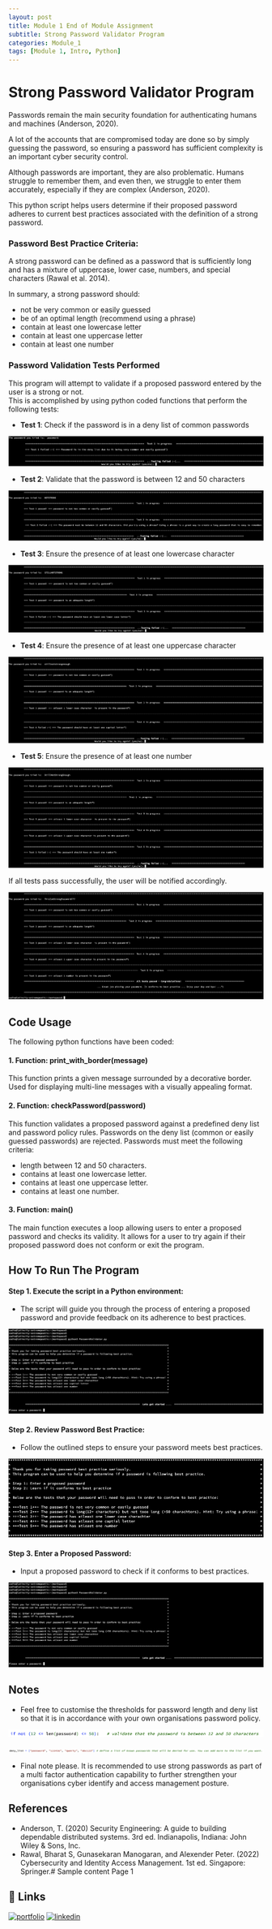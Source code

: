 ```yaml
---
layout: post
title: Module 1 End of Module Assignment
subtitle: Strong Password Validator Program 
categories: Module_1
tags: [Module 1, Intro, Python]
---
```


# Strong Password Validator Program

Passwords remain the main security foundation for authenticating humans and machines (Anderson, 2020). 

A lot of the accounts that are compromised today are done so by simply guessing the password, so ensuring a password has sufficient complexity is an important cyber security control. 
 
Although passwords are important, they are also problematic. Humans struggle to remember them, and even then, we struggle to enter them accurately, especially if they are complex (Anderson, 2020).  

This python script helps users determine if their proposed password adheres to current best practices associated with the definition of a strong password. 

### Password Best Practice Criteria:

A strong password can be defined as a password that is sufficiently long and has a mixture of uppercase, lower case, numbers, and special characters (Rawal et al. 2014).

In summary, a strong password should:
 - not be very common or easily guessed
 - be of an optimal length (recommend using a phrase)
 - contain at least one lowercase letter
 - contain at least one uppercase letter
 - contain at least one number

### Password Validation Tests Performed

This program will attempt to validate if a proposed password entered by the user is a strong or not.  
This is accomplished by using python coded functions that perform the following tests:

- **Test 1**: Check if the password is in a deny list of common passwords

![Example Test 1 Failure](/Modules/1/img/Test1.png)

- **Test 2**: Validate that the password is between 12 and 50 characters

![Example Test 2 Failure](/Modules/1/img/Test2.png)

- **Test 3**: Ensure the presence of at least one lowercase character

![Example Test 3 Failure](/Modules/1/img/Test3.png)

- **Test 4**: Ensure the presence of at least one uppercase character

![Example Test 4 Failure](/Modules/1/img/Test4.png)

- **Test 5**: Ensure the presence of at least one number

![Example Test 5 Failure](/Modules/1/img/Test5.png)

If all tests pass successfully, the user will be notified accordingly.

![Example of all tests passing successfully](/Modules/1/img/AllTestsPassed.png)

## Code Usage

The following python functions have been coded:

#### 1. Function: print_with_border(message)
This function prints a given message surrounded by a decorative border.
Used for displaying multi-line messages with a visually appealing format.

#### 2. Function: checkPassword(password)
This function validates a proposed password against a predefined deny list and password policy rules.
Passwords on the deny list (common or easily guessed passwords) are rejected.
Passwords must meet the following criteria:

 - length between 12 and 50 characters.
 - contains at least one lowercase letter.
 - contains at least one uppercase letter.
 - contains at least one number.

#### 3. Function: main()
The main function executes a loop allowing users to enter a proposed password and checks its validity. It allows for a user to try again if their proposed password does not conform or exit the program.

## How To Run The Program
#### Step 1. Execute the script in a Python environment:
 - The script will guide you through the process of entering a proposed password and provide feedback on its adherence to best practices.

 ![Example program execution](/Modules/1/img/GetStarted.png)

#### Step 2. Review Password Best Practice:
 - Follow the outlined steps to ensure your password meets best practices.

 ![Example best practice guidance](/Modules/1/img/StrongPasswordGuideance.png)

#### Step 3. Enter a Proposed Password:
 - Input a proposed password to check if it conforms to best practices.

 ![Example entering proposed password](/Modules/1/img/GetStarted.png)

## Notes

 - Feel free to customise the thresholds for password length and deny list so that it is in accordance with your own organisations password policy.

 ![Test password length code parameters](/Modules/1/img/TestPasswordlength.png)

 ![Code for passwords deny list](/Modules/1/img/PasswordDenyList.png)

 - Final note please. It is recommended to use strong passwords as part of a multi factor authentication capability to further strengthen your organisations cyber identify and access management posture.

## References
- Anderson, T. (2020) Security Engineering: A guide to building dependable distributed systems. 3rd ed. Indianapolis, Indiana: John Wiley & Sons, Inc.
- Rawal, Bharat S, Gunasekaran Manogaran, and Alexender Peter. (2022) Cybersecurity and Identity Access Management. 1st ed. Singapore: Springer.# Sample content Page 1

  
## 🔗 Links
[![portfolio](https://img.shields.io/badge/my_portfolio-000?style=for-the-badge&logo=ko-fi&logoColor=white)](https://cn23070.github.io/)
[![linkedin](https://img.shields.io/badge/linkedin-0A66C2?style=for-the-badge&logo=linkedin&logoColor=white)](https://www.linkedin.com/in/craig-norris-3b787610/)
